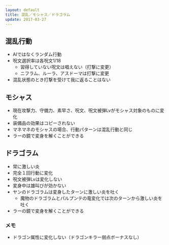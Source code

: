 ```yaml
---
layout: default
title: 混乱／モシャス／ドラゴラム
update: 2017-03-27
---
```



## 混乱行動

* AIではなくランダム行動
* 呪文選択率は各呪文1/18
	* 習得していない呪文は唱えない（打撃に変更）
	* ニフラム、ルーラ、アスドーマは打撃に変更
* 混乱状態のとき打撃を受けて我に返ることはない


## モシャス

* 現在攻撃力、守備力、素早さ、呪文、呪文被弾Lvがモシャス対象のものに変化
* 装備品の効果はコピーされない
* マネマネのモシャスの場合、行動パターンは混乱行動と同じ
* ラーの鏡で変身を解くことができる


## ドラゴラム

* 常に激しい炎
* 完全１回行動に変化
* 呪文被弾Lvは変化しない
* 変身中は雄叫びが効かない
* ヤンのドラゴラムは変身したターンに激しい炎を吐く
	* 魔物のドラゴラムとパルプンテの竜変化では次のターンから激しい炎を吐く
* ラーの鏡で変身を解くことができる

### メモ

* ドラゴン属性に変化しない（ドラゴンキラー弱点ボーナスなし）
